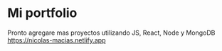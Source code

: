 # Mi portfolio
Pronto agregare mas proyectos utilizando JS, React, Node y MongoDB
https://nicolas-macias.netlify.app
